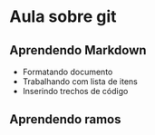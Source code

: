 # Aula sobre git

## Aprendendo Markdown

- Formatando documento
- Trabalhando com lista de itens
- Inserindo trechos de código


## Aprendendo ramos